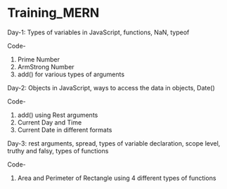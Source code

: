 # Training_MERN
Day-1:
Types of variables in JavaScript, functions, NaN, typeof

Code-
1) Prime Number
2) ArmStrong Number
3) add() for various types of arguments

Day-2:
Objects in JavaScript, ways to access the data in objects, Date()

Code-
1) add() using Rest arguments
2) Current Day and Time
3) Current Date in different formats

Day-3:
rest arguments, spread, types of variable declaration, scope level, truthy and falsy, types of functions

Code-
1) Area and Perimeter of Rectangle using 4 different types of functions
